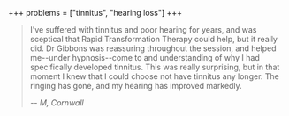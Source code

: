 +++
problems = ["tinnitus", "hearing loss"]
+++

> I've suffered with tinnitus and poor hearing for years, and was sceptical 
> that Rapid Transformation Therapy could help, but it really did. Dr Gibbons
> was reassuring throughout the session, and helped me--under hypnosis--come to
> and understanding of why I had specifically developed tinnitus. This was 
> really surprising, but in that moment I knew that I could choose not have
> tinnitus any longer. The ringing has gone, and my hearing has improved 
> markedly.
>
> -- <cite>M, Cornwall</cite>